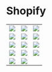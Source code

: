 # Shopify

<table>
  <tr>
    <td><img src="https://d33wubrfki0l68.cloudfront.net/603ffd90688eae7f4858fab286665cf4e3a8aa0b/0ef14/images/demo/shopify/shopify-1.png"/></td>
    <td><img src="https://d33wubrfki0l68.cloudfront.net/971485223b6132c52606ff82e7a102dae6a197fb/00bb0/images/demo/shopify/shopify-2.png"/></td>
    <td><img src="https://d33wubrfki0l68.cloudfront.net/4df3853aed699a6c24bea200f3a881d558671e3c/2f38a/images/demo/shopify/shopify-3.png"/></td>
  <tr>  
  <tr>
    <td><img src="https://d33wubrfki0l68.cloudfront.net/70c018f57b1b7905a69f62ac4d38a130ce23b95f/36646/images/demo/shopify/shopify-4.png"/></td>
    <td><img src="https://d33wubrfki0l68.cloudfront.net/bdb6c4d4e0e508aa9f4886d373dc701f453dcf27/26a28/images/demo/shopify/shopify-5.png"/></td>
    <td><img src="https://d33wubrfki0l68.cloudfront.net/1e905b9652b5716c53780b3a827c739fa57d4b42/86283/images/demo/shopify/shopify-6.png"/></td>
  <tr>  
  <tr>
    <td><img src="https://d33wubrfki0l68.cloudfront.net/2cd7774b9729eff833aa4bacc7cd58581a564e5b/96394/images/demo/shopify/shopify-7.png"/></td>
    <td><img src="https://d33wubrfki0l68.cloudfront.net/982c03668c06daf7a65771ce0de760e76a14289c/a6bea/images/demo/shopify/shopify-8.png"/></td>
    <td><img src="https://d33wubrfki0l68.cloudfront.net/3174789f714fcdb788215c87fceb2c47061a936e/9d18b/images/demo/shopify/shopify-9.png"/></td>
  <tr> 
  <tr>
    <td><img src="https://d33wubrfki0l68.cloudfront.net/ab335616f930450a439db75aa83b04a2c28dcaea/ff377/images/demo/shopify/shopify-10.png"/></td>
    <td><img src="https://d33wubrfki0l68.cloudfront.net/00a76f9f7d9038909693aca1ce00a9e359611b47/f39af/images/demo/shopify/shopify-11.png"/></td>
    <td><img src="https://d33wubrfki0l68.cloudfront.net/6f8b9ee3f7254d5a653d6f3f176b67931c1f691e/05047/images/demo/shopify/shopify-12.png"/></td>
  <tr> 
    <tr>
    <td><img src="https://d33wubrfki0l68.cloudfront.net/097504b08d9ceddc8f01eab82a0b494c1e08c106/eaaac/images/demo/shopify/shopify-13.png"/></td>
    <td><img src="https://d33wubrfki0l68.cloudfront.net/9ba4c287090e928f1107ff4173eef1e2810083f4/8e118/images/demo/shopify/shopify-14.png"/></td>
    <td></td>
  <tr> 
    
</table>
